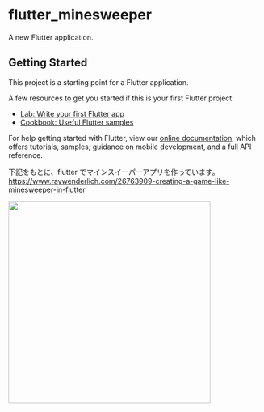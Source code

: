 # flutter_minesweeper

A new Flutter application.

## Getting Started

This project is a starting point for a Flutter application.

A few resources to get you started if this is your first Flutter project:

- [Lab: Write your first Flutter app](https://flutter.dev/docs/get-started/codelab)
- [Cookbook: Useful Flutter samples](https://flutter.dev/docs/cookbook)

For help getting started with Flutter, view our
[online documentation](https://flutter.dev/docs), which offers tutorials,
samples, guidance on mobile development, and a full API reference.

下記をもとに、flutter でマインスイーパーアプリを作っています。
https://www.raywenderlich.com/26763909-creating-a-game-like-minesweeper-in-flutter

<img src="https://user-images.githubusercontent.com/5406001/142732822-6d30a264-2610-449b-a946-db12cfabd8cd.png" width="400px">
